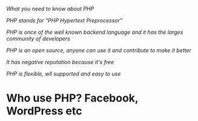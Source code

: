_What you need to know about PHP_

_PHP stands for "PHP Hypertext Preprocessor"_

_PHP is once of the well known backend language and it has the larges community of developers_

_PHP is an open source, anyone can use it and contribute to make it better_

_It has negative reputation because it's free_

_PHP is flexible, wll supported and easy to use_

# Who use PHP? Facebook, WordPress etc

